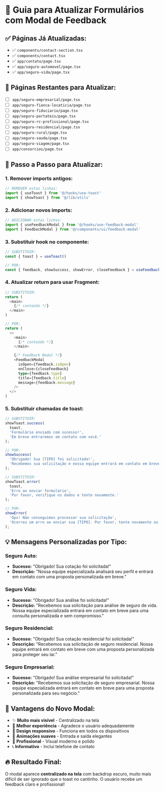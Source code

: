# 🎯 Guia para Atualizar Formulários com Modal de Feedback

## ✅ Páginas Já Atualizadas:
- ✅ `components/contact-section.tsx`
- ✅ `components/contact.tsx`
- ✅ `app/contato/page.tsx`
- ✅ `app/seguro-automovel/page.tsx`
- ✅ `app/seguro-vida/page.tsx`

## 🔄 Páginas Restantes para Atualizar:
- [ ] `app/seguro-empresarial/page.tsx`
- [ ] `app/seguro-fianca-locaticia/page.tsx`
- [ ] `app/seguro-fiduciario/page.tsx`
- [ ] `app/seguro-portateis/page.tsx`
- [ ] `app/seguro-rc-profissional/page.tsx`
- [ ] `app/seguro-residencial/page.tsx`
- [ ] `app/seguro-rural/page.tsx`
- [ ] `app/seguro-saude/page.tsx`
- [ ] `app/seguro-viagem/page.tsx`
- [ ] `app/consorcios/page.tsx`

## 📝 Passo a Passo para Atualizar:

### 1. Remover imports antigos:
```typescript
// REMOVER estas linhas:
import { useToast } from '@/hooks/use-toast'
import { showToast } from '@/lib/utils'
```

### 2. Adicionar novos imports:
```typescript
// ADICIONAR estas linhas:
import { useFeedbackModal } from '@/hooks/use-feedback-modal'
import { FeedbackModal } from '@/components/ui/feedback-modal'
```

### 3. Substituir hook no componente:
```typescript
// SUBSTITUIR:
const { toast } = useToast()

// POR:
const { feedback, showSuccess, showError, closeFeedback } = useFeedbackModal()
```

### 4. Atualizar return para usar Fragment:
```typescript
// SUBSTITUIR:
return (
  <main>
    {/* conteúdo */}
  </main>
)

// POR:
return (
  <>
    <main>
      {/* conteúdo */}
    </main>

    {/* Feedback Modal */}
    <FeedbackModal
      isOpen={feedback.isOpen}
      onClose={closeFeedback}
      type={feedback.type}
      title={feedback.title}
      message={feedback.message}
    />
  </>
)
```

### 5. Substituir chamadas de toast:
```typescript
// SUBSTITUIR:
showToast.success(
  toast,
  'Formulário enviado com sucesso!',
  'Em breve entraremos em contato com você.'
);

// POR:
showSuccess(
  'Obrigado! Sua [TIPO] foi solicitada!',
  'Recebemos sua solicitação e nossa equipe entrará em contato em breve com uma proposta personalizada!'
);
```

```typescript
// SUBSTITUIR:
showToast.error(
  toast,
  'Erro ao enviar formulário',
  'Por favor, verifique os dados e tente novamente.'
);

// POR:
showError(
  'Ops! Não conseguimos processar sua solicitação',
  'Ocorreu um erro ao enviar sua [TIPO]. Por favor, tente novamente ou entre em contato conosco pelo telefone (19) 3294-0655.'
);
```

## 💡 Mensagens Personalizadas por Tipo:

### Seguro Auto:
- **Sucesso:** "Obrigado! Sua cotação foi solicitada!"
- **Descrição:** "Nossa equipe especializada analisará seu perfil e entrará em contato com uma proposta personalizada em breve."

### Seguro Vida:
- **Sucesso:** "Obrigado! Sua análise foi solicitada!"
- **Descrição:** "Recebemos sua solicitação para análise de seguro de vida. Nossa equipe especializada entrará em contato em breve para uma consulta personalizada e sem compromisso."

### Seguro Residencial:
- **Sucesso:** "Obrigado! Sua cotação residencial foi solicitada!"
- **Descrição:** "Recebemos sua solicitação de seguro residencial. Nossa equipe entrará em contato em breve com uma proposta personalizada para proteger seu lar."

### Seguro Empresarial:
- **Sucesso:** "Obrigado! Sua análise empresarial foi solicitada!"
- **Descrição:** "Recebemos sua solicitação de seguro empresarial. Nossa equipe especializada entrará em contato em breve para uma proposta personalizada para seu negócio."

## 🎨 Vantagens do Novo Modal:
- ✨ **Muito mais visível** - Centralizado na tela
- 🎯 **Melhor experiência** - Agradece o usuário adequadamente
- 📱 **Design responsivo** - Funciona em todos os dispositivos
- 🎪 **Animações suaves** - Entrada e saída elegantes
- 💼 **Profissional** - Visual moderno e polido
- 📞 **Informativo** - Inclui telefone de contato

## 🔥 Resultado Final:
O modal aparece **centralizado na tela** com backdrop escuro, muito mais difícil de ser ignorado que o toast no cantinho. O usuário recebe um feedback claro e profissional! 